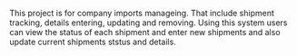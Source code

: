 This project is for company imports manageing. That include shipment tracking, details entering, updating and removing. Using this system users can view the status of each shipment and enter new shipments and also update current shipments ststus and details.
